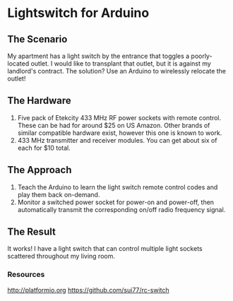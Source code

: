 # Lightswitch for Arduino

## The Scenario
My apartment has a light switch by the entrance that toggles a poorly-located outlet. I would like to transplant that outlet, but it is against my landlord's contract. The solution? Use an Arduino to wirelessly relocate the outlet!

## The Hardware
1. Five pack of Etekcity 433 MHz RF power sockets with remote control. These can be had for around $25 on US Amazon. Other brands of similar compatible hardware exist, however this one is known to work.
2. 433 MHz transmitter and receiver modules. You can get about six of each for $10 total.

## The Approach
1. Teach the Arduino to learn the light switch remote control codes and play them back on-demand.
2. Monitor a switched power socket for power-on and power-off, then automatically transmit the corresponding on/off radio frequency signal.

## The Result
It works! I have a light switch that can control multiple light sockets scattered throughout my living room.

### Resources
http://platformio.org
https://github.com/sui77/rc-switch
